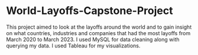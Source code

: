 # World-Layoffs-Capstone-Project
This project aimed to look at the layoffs around the world and to gain insight on what countries, industries and companies that had the most layoffs from March 2020 to March 2023. I used MySQL for data cleaning along with querying my data. I used Tableau for my visualizations.
